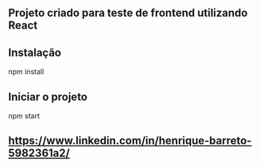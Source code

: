 ## Projeto criado para teste de frontend utilizando React

## Instalação
npm install

## Iniciar o projeto
npm start


## https://www.linkedin.com/in/henrique-barreto-5982361a2/
